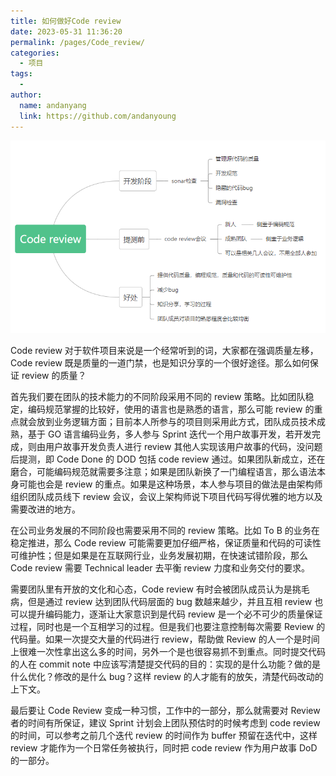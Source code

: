 ```yaml
---
title: 如何做好Code review
date: 2023-05-31 11:36:20
permalink: /pages/Code_review/
categories:
  - 项目
tags:
  -
author:
  name: andanyang
  link: https://github.com/andanyoung
---
```


![Code review](../.vuepress/public/java/image-20230531133730140.png)

Code review 对于软件项目来说是一个经常听到的词，大家都在强调质量左移，Code review 既是质量的一道门禁，也是知识分享的一个很好途径。那么如何保证 review 的质量？

首先我们要在团队的技术能力的不同阶段采用不同的 review 策略。比如团队稳定，编码规范掌握的比较好，使用的语言也是熟悉的语言，那么可能 review 的重点就会放到业务逻辑方面；目前本人所参与的项目则采用此方式，团队成员技术成熟，基于 GO 语言编码业务，多人参与 Sprint 迭代一个用户故事开发，若开发完成，则由用户故事开发负责人进行 review 其他人实现该用户故事的代码，没问题后提测，即 Code Done 的 DOD 包括 code review 通过。如果团队新成立，还在磨合，可能编码规范就需要多注意；如果是团队新换了一门编程语言，那么语法本身可能也会是 review 的重点。如果是这种场景，本人参与项目的做法是由架构师组织团队成员线下 review 会议，会议上架构师说下项目代码写得优雅的地方以及需要改进的地方。

在公司业务发展的不同阶段也需要采用不同的 review 策略。比如 To B 的业务在稳定推进，那么 Code review 可能需要更加仔细严格，保证质量和代码的可读性可维护性；但是如果是在互联网行业，业务发展初期，在快速试错阶段，那么 Code review 需要 Technical leader 去平衡 review 力度和业务交付的要求。

需要团队里有开放的文化和心态，Code review 有时会被团队成员认为是挑毛病，但是通过 review 达到团队代码层面的 bug 数越来越少，并且互相 review 也可以提升编码能力，逐渐让大家意识到是代码 review 是一个必不可少的质量保证过程，同时也是一个互相学习的过程。但是我们也要注意控制每次需要 Review 的代码量。如果一次提交大量的代码进行 review，帮助做 Review 的人一个是时间上很难一次性拿出这么多的时间，另外一个是也很容易抓不到重点。同时提交代码的人在 commit note 中应该写清楚提交代码的目的：实现的是什么功能？做的是什么优化？修改的是什么 bug？这样 review 的人才能有的放矢，清楚代码改动的上下文。

最后要让 Code Review 变成一种习惯，工作中的一部分，那么就需要对 Review 者的时间有所保证，建议 Sprint 计划会上团队预估时的时候考虑到 code review 的时间，可以参考之前几个迭代 review 的时间作为 buffer 预留在迭代中，这样 review 才能作为一个日常任务被执行，同时把 code review 作为用户故事 DoD 的一部分。
